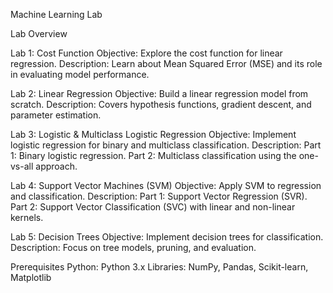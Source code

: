 Machine Learning Lab

Lab Overview

Lab 1: Cost Function
Objective: Explore the cost function for linear regression.
Description: Learn about Mean Squared Error (MSE) and its role in evaluating model performance.

Lab 2: Linear Regression
Objective: Build a linear regression model from scratch.
Description: Covers hypothesis functions, gradient descent, and parameter estimation.

Lab 3: Logistic & Multiclass Logistic Regression
Objective: Implement logistic regression for binary and multiclass classification.
Description:
Part 1: Binary logistic regression.
Part 2: Multiclass classification using the one-vs-all approach.

Lab 4: Support Vector Machines (SVM)
Objective: Apply SVM to regression and classification.
Description:
Part 1: Support Vector Regression (SVR).
Part 2: Support Vector Classification (SVC) with linear and non-linear kernels.

Lab 5: Decision Trees
Objective: Implement decision trees for classification.
Description: Focus on tree models, pruning, and evaluation.

Prerequisites
Python: Python 3.x
Libraries: NumPy, Pandas, Scikit-learn, Matplotlib